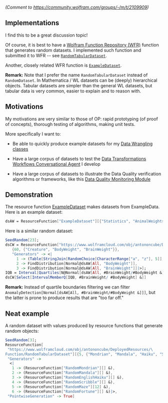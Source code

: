 
*(Comment to https://community.wolfram.com/groups/-/m/t/2109909)*

## Implementations

I find this to be a great discussion topic!

Of course, it is best to have a
[Wolfram Function Repository (WFR)](https://resources.wolframcloud.com/FunctionRepository/) function that generates random datasets. 
I implemented such function and submitted it to WFR -- see 
[`RandomTabularDataset`](https://www.wolframcloud.com/obj/antononcube/DeployedResources/Function/RandomTabularDataset).

Another, closely related WFR function is 
[`ExampleDataset`](https://resources.wolframcloud.com/FunctionRepository/resources/ExampleDataset).

**Remark:** Note that I prefer the name `RandomTabularDataset` instead of `RandomDataset`. In Mathematica / WL
datasets can be (deeply) hierarchical objects. Tabular datasets are simpler than the general WL datasets,
but tabular data is very common, easier to explain and to reason with.

## Motivations

My motivations are very similar to those of OP: rapid prototyping (of proof of concepts), 
thorough testing of algorithms, making unit tests. 

More specifically I want to:

- Be able to quickly produce example datasets for my 
  [Data Wrangling classes](https://community.wolfram.com/groups/-/m/t/2112820)
  
- Have a large corpus of datasets to test the 
  [Data Transformations Workflows Conversational Agent](https://github.com/antononcube/Raku-DSL-English-DataQueryWorkflows)
  I develop
  
- Have a large corpus of datasets to illustrate the Data Quality verification algorithms or frameworks, like this
  [Data Quality Monitoring Module](https://github.com/antononcube/HowToBeADataScientistImpostor-book/blob/master/Part-5-Software-engineering-skills/Data-Quality-Monitoring-Module.md)
  
## Demonstration

The resource function 
[ExampleDataset](https://resources.wolframcloud.com/FunctionRepository/resources/ExampleDataset) 
makes datasets from ExampleData. Here is an example dataset:

```mathematica
dsAW = ResourceFunction["ExampleDataset"][{"Statistics", "AnimalWeights"}]
```

Here is a similar random dataset:

```mathematica
SeedRandom[23];
dsCW = ResourceFunction["https://www.wolframcloud.com/obj/antononcube/DeployedResources/Function/RandomTabularDataset"][
   {60, {"Creature", "BodyWeight", "BrainWeight"}},
   "Generators" -> <| 
     1 -> (Table[StringJoin[RandomChoice[CharacterRange["a", "z"], 5]], #] &),
     2 -> FindDistribution[Normal@dsAW[All, "BodyWeight"]],
     3 -> FindDistribution[Normal@dsAW[All, "BrainWeight"]]|>];
IQB = Interval[Quartiles[N@Normal[dsAW[All, #BrainWeight/#BodyWeight &]]][[{1, 3}]]];
dsCW[Select[IntervalMemberQ[IQB, #BrainWeight/ #BodyWeight] &]]
```

**Remark:** Instead of quartile boundaries filtering we can filter 
`AnomalyDetection[Normal[dsAW[All, #BrainWeight/#BodyWeight &]]]`,
but the latter is prone to produce results that are "too far off."

## Neat example

A random dataset with values produced by resource functions that generate random objects:

```mathematica
SeedRandom[3];
ResourceFunction[
 "https://www.wolframcloud.com/obj/antononcube/DeployedResources/\
Function/RandomTabularDataset"][{5, {"Mondrian", "Mandala", "Haiku", "Scribble", "Maze", "Fortune"}},
 "Generators" ->
  <|
   1 -> (ResourceFunction["RandomMondrian"][] &),
   2 -> (ResourceFunction["RandomMandala"][] &),
   3 -> (ResourceFunction["RandomEnglishHaiku"][] &),
   4 -> (ResourceFunction["RandomScribble"][] &),
   5 -> (ResourceFunction["RandomMaze"][12] &),
   6 -> (ResourceFunction["RandomFortune"][] &)|>,
 "PointwiseGeneration" -> True]
```

